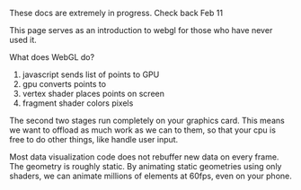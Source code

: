 These docs are extremely in progress. Check back Feb 11 

This page serves as an introduction to webgl for those who have never used it.

What does WebGL do?

1. javascript sends list of points to GPU
2. gpu converts points to 
2. vertex shader places points on screen
3. fragment shader colors pixels

The second two stages run completely on your graphics card. This means we want to
offload as much work as we can to them, so that your cpu is free to do other things,
like handle user input.

Most data visualization code does not rebuffer new data on every frame. The geometry
is roughly static. By animating static geometries using only shaders, we can animate
millions of elements at 60fps, even on your phone.



